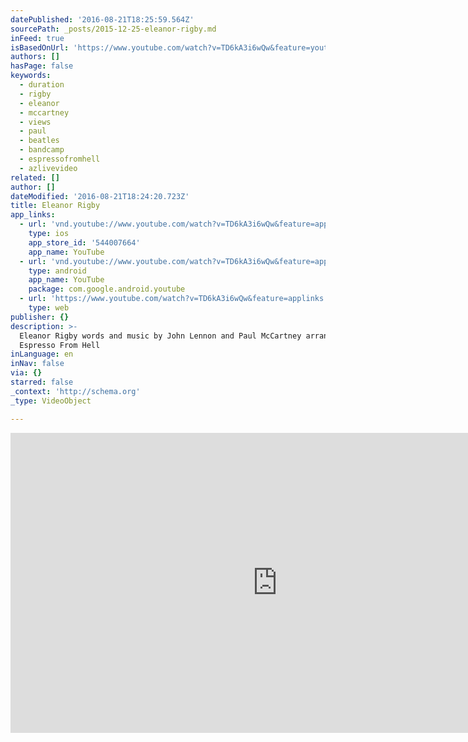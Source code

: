 ```yaml
---
datePublished: '2016-08-21T18:25:59.564Z'
sourcePath: _posts/2015-12-25-eleanor-rigby.md
inFeed: true
isBasedOnUrl: 'https://www.youtube.com/watch?v=TD6kA3i6wQw&feature=youtu.be'
authors: []
hasPage: false
keywords:
  - duration
  - rigby
  - eleanor
  - mccartney
  - views
  - paul
  - beatles
  - bandcamp
  - espressofromhell
  - azlivevideo
related: []
author: []
dateModified: '2016-08-21T18:24:20.723Z'
title: Eleanor Rigby
app_links:
  - url: 'vnd.youtube://www.youtube.com/watch?v=TD6kA3i6wQw&feature=applinks'
    type: ios
    app_store_id: '544007664'
    app_name: YouTube
  - url: 'vnd.youtube://www.youtube.com/watch?v=TD6kA3i6wQw&feature=applinks'
    type: android
    app_name: YouTube
    package: com.google.android.youtube
  - url: 'https://www.youtube.com/watch?v=TD6kA3i6wQw&feature=applinks'
    type: web
publisher: {}
description: >-
  Eleanor Rigby words and music by John Lennon and Paul McCartney arranged by
  Espresso From Hell
inLanguage: en
inNav: false
via: {}
starred: false
_context: 'http://schema.org'
_type: VideoObject

---
```

<iframe src="https://cdn.embedly.com/widgets/media.html?src=https%3A%2F%2Fwww.youtube.com%2Fembed%2FTD6kA3i6wQw%3Ffeature%3Doembed&amp;url=https%3A%2F%2Fwww.youtube.com%2Fwatch%3Fv%3DTD6kA3i6wQw%26feature%3Dyoutu.be&amp;image=https%3A%2F%2Fi.ytimg.com%2Fvi%2FTD6kA3i6wQw%2Fhqdefault.jpg&amp;key=b7d04c9b404c499eba89ee7072e1c4f7&amp;type=text%2Fhtml&amp;schema=youtube" width="854" height="480" scrolling="no" frameborder="0" allowfullscreen="allowfullscreen" style=""></iframe>